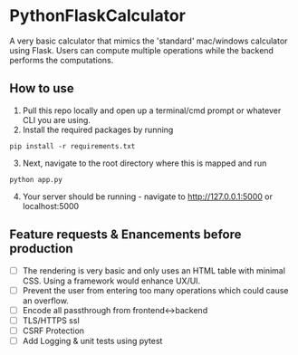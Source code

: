 # PythonFlaskCalculator
A very basic calculator that mimics the 'standard' mac/windows calculator using Flask. Users can compute multiple operations while the backend performs the computations.

## How to use
1. Pull this repo locally and open up a terminal/cmd prompt or whatever CLI you are using.
2. Install the required packages by running
```
pip install -r requirements.txt
```
3. Next, navigate to the root directory where this is mapped and run
```
python app.py
```
4. Your server should be running - navigate to http://127.0.0.1:5000 or localhost:5000</br>
## Feature requests & Enancements before production
- [ ] The rendering is very basic and only uses an HTML table with minimal CSS. Using a framework would enhance UX/UI.</br>
- [ ] Prevent the user from entering too many operations which could cause an overflow.</br>
- [ ] Encode all passthrough from frontend<->backend</br>
- [ ] TLS/HTTPS ssl</br>
- [ ] CSRF Protection</br>
- [ ] Add Logging & unit tests using pytest
